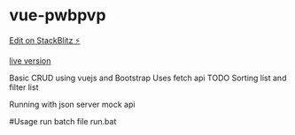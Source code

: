 # vue-pwbpvp

[Edit on StackBlitz ⚡️](https://stackblitz.com/edit/vue-pwbpvp)

[live version ](https://vue-pwbpvp.stackblitz.io)

Basic CRUD using vuejs and Bootstrap
Uses fetch api
TODO Sorting list and filter list

Running with json server mock api

#Usage run batch file run.bat

